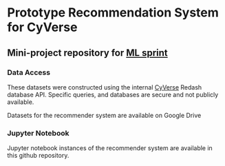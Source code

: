 # Prototype Recommendation System for CyVerse

## Mini-project repository for [ML sprint](https://github.com/ua-dsf/ML_sprint)

### Data Access

These datasets were constructed using the internal [CyVerse](https://www.cyverse.org/)  Redash database API. Specific queries, and databases are secure and not publicly available.

Datasets for the recommender system are available on Google Drive

### Jupyter Notebook

Jupyter notebook instances of the recommender system are available in this github repository.
